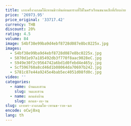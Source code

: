 ```yaml
---
title: เกาะครึ่งวงกลมโต๊ะทานข้าวหินอ่อนตารางที่ใช้ในครัวเรือนขนาดเล็กที่เรียบง่าย
price: '26973.95'
price_original: '33717.42'
currency: THB
discount: 20%
rating: 4.5
volume: 84
image: S4bf38e99ba9d4ebf8728d087e8bc0225x.jpg
images:
  - S4bf38e99ba9d4ebf8728d087e8bc0225x.jpg
  - S070d1e97a185492db3f770f8aac9028eC.jpg
  - S949e30f2c9564742a6bd1d0febd4e465y.jpg
  - Scf596760a8cd46d1b08064da70697b242.jpg
  - S781c87e44a9245e4bab5ec4051d08fd0c.jpg
video: ''
categories:
  - name: บ้านและสวน
    slug: านและสวน
  - name: ตกแต่งบ้าน
    slug: ตกแต-งบ-าน
slug: เกาะคร-งวงกลมโต-ะทานข-าวห-นอ
encode: oCwj8xq
lang: th
---
```

  